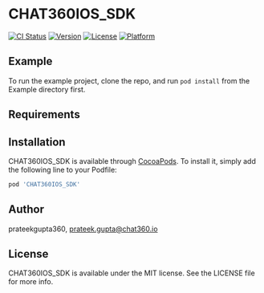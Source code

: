 # CHAT360IOS_SDK

[![CI Status](https://img.shields.io/travis/prateekgupta360/CHAT360IOS_SDK.svg?style=flat)](https://travis-ci.org/prateekgupta360/CHAT360IOS_SDK)
[![Version](https://img.shields.io/cocoapods/v/CHAT360IOS_SDK.svg?style=flat)](https://cocoapods.org/pods/CHAT360IOS_SDK)
[![License](https://img.shields.io/cocoapods/l/CHAT360IOS_SDK.svg?style=flat)](https://cocoapods.org/pods/CHAT360IOS_SDK)
[![Platform](https://img.shields.io/cocoapods/p/CHAT360IOS_SDK.svg?style=flat)](https://cocoapods.org/pods/CHAT360IOS_SDK)

## Example

To run the example project, clone the repo, and run `pod install` from the Example directory first.

## Requirements

## Installation

CHAT360IOS_SDK is available through [CocoaPods](https://cocoapods.org). To install
it, simply add the following line to your Podfile:

```ruby
pod 'CHAT360IOS_SDK'
```

## Author

prateekgupta360, prateek.gupta@chat360.io

## License

CHAT360IOS_SDK is available under the MIT license. See the LICENSE file for more info.

